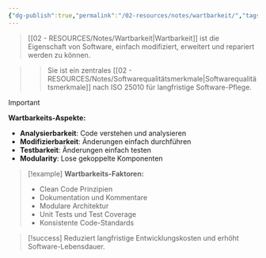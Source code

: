 ```yaml
---
{"dg-publish":true,"permalink":"/02-resources/notes/wartbarkeit/","tags":["qualitaet/maintainability","softwareentwicklung/langzeit","AP2025/hinzugefuegt"],"noteIcon":"","updated":"2025-09-16T23:41:26.894+02:00"}
---
```



>[[02 - RESOURCES/Notes/Wartbarkeit\|Wartbarkeit]] ist die Eigenschaft von Software, einfach modifiziert, erweitert und repariert werden zu können.

>>Sie ist ein zentrales [[02 - RESOURCES/Notes/Softwarequalitätsmerkmale\|Softwarequalitätsmerkmale]] nach ISO 25010 für langfristige Software-Pflege.

>[!important] 
>**Wartbarkeits-Aspekte:**
>- **Analysierbarkeit**: Code verstehen und analysieren
>- **Modifizierbarkeit**: Änderungen einfach durchführen
>- **Testbarkeit**: Änderungen einfach testen
>- **Modularity**: Lose gekoppelte Komponenten

>[!example] 
>**Wartbarkeits-Faktoren:**
>- Clean Code Prinzipien
>- Dokumentation und Kommentare
>- Modulare Architektur
>- Unit Tests und Test Coverage
>- Konsistente Code-Standards

>[!success] 
>Reduziert langfristige Entwicklungskosten und erhöht Software-Lebensdauer.